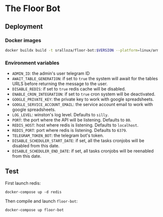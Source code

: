 # The Floor Bot

## Deployment

### Docker images

```bash
docker buildx build -t sralloza/floor-bot:$VERSION --platform=linux/arm/v7,linux/amd64 --push .
```

### Environment variables

- `ADMIN_ID`: the admin's user telegram ID
- `AWAIT_TABLE_GENERATION`: if set to `true` the system will await for the tables URLS before returning the message to the user.
- `DISABLE_REDIS`: if set to `true` redis cache will be disabled.
- `ENABLE_CRON_INTEGRATION`: if set to `true` cron system will be deactivated.
- `GOOGLE_PRIVATE_KEY`: the private key to work with google spreadsheets.
- `GOOGLE_SERVICE_ACCOUNT_EMAIL`: the service account email to work with google spreadsheets.
- `LOG_LEVEL`: winston's log level. Defaults to `silly`.
- `PORT`: the port where the API will be listening. Defaults to `80`.
- `REDIS_HOST`: host where redis is listening. Defaults to `localhost`.
- `REDIS_PORT`: port where redis is listening. Defaults to  `6379`.
- `TELEGRAM_TOKEN_BOT`: the telegram bot's token.
- `DISABLE_SCHEDULER_START_DATE`: if set, all the tasks cronjobs will be disabled from this date.
- `DISABLE_SCHEDULER_END_DATE`: if set, all tasks cronjobs will be reenabled from this date.

## Test

First launch redis:

```shell
docker-compose up -d redis
```

Then compile and launch `floor-bot`:

```shell
docker-compose up floor-bot
```
